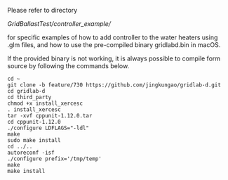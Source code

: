 Please refer to directory 

*GridBallastTest/controller_example/* 

for specific examples of how to add controller to the water heaters using .glm files, and how to use the pre-compiled binary gridlabd.bin in macOS.

If the provided binary is not working, it is always possible to compile form source by following the commands below.

```{bash}
cd ~
git clone -b feature/730 https://github.com/jingkungao/gridlab-d.git
cd gridlab-d
cd third_party
chmod +x install_xercesc
. install_xercesc
tar -xvf cppunit-1.12.0.tar
cd cppunit-1.12.0
./configure LDFLAGS="-ldl"
make
sudo make install
cd ../..
autoreconf -isf
./configure prefix='/tmp/temp'
make
make install
```
